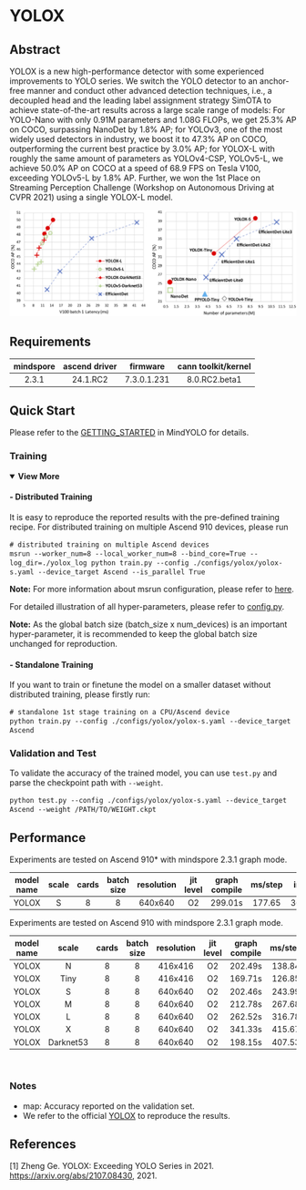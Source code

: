 # YOLOX

## Abstract
YOLOX is a new high-performance detector with some experienced improvements to YOLO series. We switch the YOLO detector to an anchor-free manner and conduct other advanced detection techniques, i.e., a decoupled head and the leading label assignment strategy SimOTA to achieve state-of-the-art results across a large scale range of models: For YOLO-Nano with only 0.91M parameters and 1.08G FLOPs, we get 25.3% AP on COCO, surpassing NanoDet by 1.8% AP; for YOLOv3, one of the most widely used detectors in industry, we boost it to 47.3% AP on COCO, outperforming the current best practice by 3.0% AP; for YOLOX-L with roughly the same amount of parameters as YOLOv4-CSP, YOLOv5-L, we achieve 50.0% AP on COCO at a speed of 68.9 FPS on Tesla V100, exceeding YOLOv5-L by 1.8% AP. Further, we won the 1st Place on Streaming Perception Challenge (Workshop on Autonomous Driving at CVPR 2021) using a single YOLOX-L model.
<div align=center>
<img src="https://raw.githubusercontent.com/zhanghuiyao/pics/main/mindyoloyolox_baseline.png"/>
</div>

## Requirements

| mindspore | ascend driver | firmware     | cann toolkit/kernel |
| :-------: | :-----------: | :----------: |:-------------------:|
| 2.3.1     | 24.1.RC2      | 7.3.0.1.231  |   8.0.RC2.beta1     |

## Quick Start

Please refer to the [GETTING_STARTED](https://github.com/mindspore-lab/mindyolo/blob/master/GETTING_STARTED.md) in MindYOLO for details.

### Training

<details open>
<summary><b>View More</b></summary>

#### - Distributed Training

It is easy to reproduce the reported results with the pre-defined training recipe. For distributed training on multiple Ascend 910 devices, please run
```shell
# distributed training on multiple Ascend devices
msrun --worker_num=8 --local_worker_num=8 --bind_core=True --log_dir=./yolox_log python train.py --config ./configs/yolox/yolox-s.yaml --device_target Ascend --is_parallel True
```

**Note:** For more information about msrun configuration, please refer to [here](https://www.mindspore.cn/tutorials/experts/zh-CN/r2.3.1/parallel/msrun_launcher.html).

For detailed illustration of all hyper-parameters, please refer to [config.py](https://github.com/mindspore-lab/mindyolo/blob/master/mindyolo/utils/config.py).

**Note:**  As the global batch size  (batch_size x num_devices) is an important hyper-parameter, it is recommended to keep the global batch size unchanged for reproduction.

#### - Standalone Training

If you want to train or finetune the model on a smaller dataset without distributed training, please firstly run:

```shell
# standalone 1st stage training on a CPU/Ascend device
python train.py --config ./configs/yolox/yolox-s.yaml --device_target Ascend
```

</details>

### Validation and Test

To validate the accuracy of the trained model, you can use `test.py` and parse the checkpoint path with `--weight`.

```
python test.py --config ./configs/yolox/yolox-s.yaml --device_target Ascend --weight /PATH/TO/WEIGHT.ckpt
```

## Performance

Experiments are tested on Ascend 910* with mindspore 2.3.1 graph mode.

|  model name  |  scale  | cards  | batch size | resolution |  jit level  | graph compile | ms/step | img/s  |  map  |          recipe              | weight                                                                                        |
|  :--------:  |  :---:  |  :---: |   :---:    |   :---:    |    :---:    |     :---:     |  :---:  |  :---: |:-----:|           :---:              |        :---:       |
|    YOLOX     |    S    |    8   |     8      |   640x640  |     O2      |    299.01s    | 177.65  | 360.26 | 41.0% |    [yaml](./yolox-s.yaml)    | [weights](https://download-mindspore.osinfra.cn/toolkits/mindyolo/yolox/yolox-s_300e_map407-cebd0183-910v2.ckpt)                   |


Experiments are tested on Ascend 910 with mindspore 2.3.1 graph mode.

|  model name  |  scale  | cards  | batch size | resolution |  jit level  | graph compile | ms/step | img/s |  map  |        recipe           |weight                                                                                                             |
|  :--------:  |  :---:  |  :---: |   :---:    |   :---:    |    :---:    |     :---:     |  :---:  | :---: |:-----:|            :---:                   |        :---:       |
|    YOLOX     |    N    |    8   |     8      |   416x416  |     O2      |    202.49s    | 138.84 | 460.96 | 24.1% |   [yaml](./yolox-nano.yaml)        | [weights](https://download.mindspore.cn/toolkits/mindyolo/yolox/yolox-n_300e_map241-ec9815e3.ckpt)                  |
|    YOLOX     |   Tiny  |    8   |     8      |   416x416  |     O2      |    169.71s    | 126.85 | 504.53 | 33.3% |   [yaml](./yolox-tiny.yaml)        | [weights](https://download.mindspore.cn/toolkits/mindyolo/yolox/yolox-tiny_300e_map333-e5ae3a2e.ckpt)               |
|    YOLOX     |    S    |    8   |     8      |   640x640  |     O2      |    202.46s    | 243.99 | 262.31 | 40.7% |   [yaml](./yolox-s.yaml)           | [weights](https://download.mindspore.cn/toolkits/mindyolo/yolox/yolox-s_300e_map407-0983e07f.ckpt)               |
|    YOLOX     |    M    |    8   |     8      |   640x640  |     O2      |    212.78s    | 267.68 | 239.09 | 46.7% |   [yaml](./yolox-m.yaml)           | [weights](https://download.mindspore.cn/toolkits/mindyolo/yolox/yolox-m_300e_map467-1db321ee.ckpt)               |
|    YOLOX     |    L    |    8   |     8      |   640x640  |     O2      |    262.52s    | 316.78 | 202.03 | 49.2% |   [yaml](./yolox-l.yaml)           | [weights](https://download.mindspore.cn/toolkits/mindyolo/yolox/yolox-l_300e_map492-52a4ab80.ckpt)               |
|    YOLOX     |    X    |    8   |     8      |   640x640  |     O2      |    341.33s    | 415.67 | 153.97 | 51.6% |   [yaml](./yolox-x.yaml)           | [weights](https://download.mindspore.cn/toolkits/mindyolo/yolox/yolox-x_300e_map516-52216d90.ckpt)               |
|    YOLOX     |Darknet53|    8   |     8      |   640x640  |     O2      |    198.15s    | 407.53 | 157.04 | 47.7% |   [yaml](./yolox-darknet53.yaml)   | [weights](https://download.mindspore.cn/toolkits/mindyolo/yolox/yolox-darknet53_300e_map477-b5fcaba9.ckpt)               |


<br>

### Notes

- map: Accuracy reported on the validation set.
- We refer to the official [YOLOX](https://github.com/Megvii-BaseDetection/YOLOX) to reproduce the results.

## References

<!--- Guideline: Citation format should follow GB/T 7714. -->
[1] Zheng Ge. YOLOX: Exceeding YOLO Series in 2021. https://arxiv.org/abs/2107.08430, 2021.
